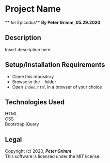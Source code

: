 # Project Name
** for Epicodus**
**By Peter Grimm, 05.29.2020**

## Description

Insert description here

## Setup/Installation Requirements

* Clone this repository 
* Browse to the ` ` folder
* Open `index.html` in a browser of your choice

## Technologies Used

HTML  
CSS  
Bootstrap
jQuery

## Legal

Copyright (c) 2020, **_Peter Grimm_**  
This software is licensed under the MIT license.
